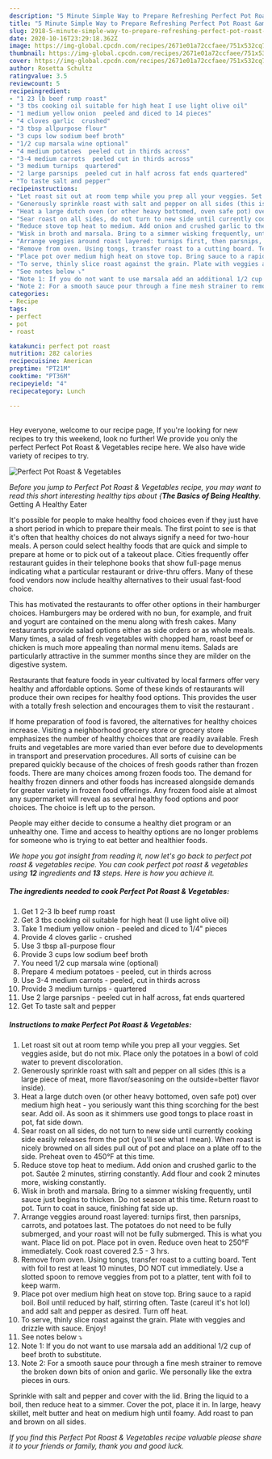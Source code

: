 ```yaml
---
description: "5 Minute Simple Way to Prepare Refreshing Perfect Pot Roast &amp;amp; Vegetables"
title: "5 Minute Simple Way to Prepare Refreshing Perfect Pot Roast &amp;amp; Vegetables"
slug: 2918-5-minute-simple-way-to-prepare-refreshing-perfect-pot-roast-and-amp-vegetables
date: 2020-10-16T23:29:18.362Z
image: https://img-global.cpcdn.com/recipes/2671e01a72ccfaee/751x532cq70/perfect-pot-roast-vegetables-recipe-main-photo.jpg
thumbnail: https://img-global.cpcdn.com/recipes/2671e01a72ccfaee/751x532cq70/perfect-pot-roast-vegetables-recipe-main-photo.jpg
cover: https://img-global.cpcdn.com/recipes/2671e01a72ccfaee/751x532cq70/perfect-pot-roast-vegetables-recipe-main-photo.jpg
author: Rosetta Schultz
ratingvalue: 3.5
reviewcount: 5
recipeingredient:
- "1 23 lb beef rump roast"
- "3 tbs cooking oil suitable for high heat I use light olive oil"
- "1 medium yellow onion  peeled and diced to 14 pieces"
- "4 cloves garlic  crushed"
- "3 tbsp allpurpose flour"
- "3 cups low sodium beef broth"
- "1/2 cup marsala wine optional"
- "4 medium potatoes  peeled cut in thirds across"
- "3-4 medium carrots  peeled cut in thirds across"
- "3 medium turnips  quartered"
- "2 large parsnips  peeled cut in half across fat ends quartered"
- "To taste salt and pepper"
recipeinstructions:
- "Let roast sit out at room temp while you prep all your veggies. Set veggies aside, but do not mix. Place only the potatoes in a bowl of cold water to prevent discoloration."
- "Generously sprinkle roast with salt and pepper on all sides (this is a large piece of meat, more flavor/seasoning on the outside=better flavor inside)."
- "Heat a large dutch oven (or other heavy bottomed, oven safe pot) over medium high heat - you seriously want this thing scorching for the best sear. Add oil. As soon as it shimmers use good tongs to place roast in pot, fat side down."
- "Sear roast on all sides, do not turn to new side until currently cooking side easily releases from the pot (you&#39;ll see what I mean). When roast is nicely browned on all sides pull out of pot and place on a plate off to the side. Preheat oven to 450°F at this time."
- "Reduce stove top heat to medium. Add onion and crushed garlic to the pot. Sautée 2 minutes, stirring constantly. Add flour and cook 2 minutes more, wisking constantly."
- "Wisk in broth and marsala. Bring to a simmer wisking frequently, until sauce just begins to thicken. Do not season at this time. Return roast to pot. Turn to coat in sauce, finishing fat side up."
- "Arrange veggies around roast layered: turnips first, then parsnips, carrots, and potatoes last. The potatoes do not need to be fully submerged, and your roast will not be fully submerged. This is what you want. Place lid on pot. Place pot in oven. Reduce oven heat to 250°F immediately. Cook roast covered 2.5 - 3 hrs."
- "Remove from oven. Using tongs, transfer roast to a cutting board. Tent with foil to rest at least 10 minutes, DO NOT cut immediately. Use a slotted spoon to remove veggies from pot to a platter, tent with foil to keep warm."
- "Place pot over medium high heat on stove top. Bring sauce to a rapid boil. Boil until reduced by half, stirring often. Taste (careul it&#39;s hot lol) and add salt and pepper as desired. Turn off heat."
- "To serve, thinly slice roast against the grain. Plate with veggies and drizzle with sauce. Enjoy!"
- "See notes below ⤵"
- "Note 1: If you do not want to use marsala add an additional 1/2 cup of beef broth to substitute."
- "Note 2: For a smooth sauce pour through a fine mesh strainer to remove the broken down bits of onion and garlic. We personally like the extra pieces in ours."
categories:
- Recipe
tags:
- perfect
- pot
- roast

katakunci: perfect pot roast 
nutrition: 282 calories
recipecuisine: American
preptime: "PT21M"
cooktime: "PT36M"
recipeyield: "4"
recipecategory: Lunch

---
```

<br>
Hey everyone, welcome to our recipe page, If you're looking for new recipes to try this weekend, look no further! We provide you only the perfect Perfect Pot Roast &amp; Vegetables recipe here. We also have wide variety of recipes to try.
<br>


![Perfect Pot Roast &amp; Vegetables](https://img-global.cpcdn.com/recipes/2671e01a72ccfaee/751x532cq70/perfect-pot-roast-vegetables-recipe-main-photo.jpg)

<i>Before you jump to Perfect Pot Roast &amp; Vegetables recipe, you may want to read this short interesting healthy tips about {<strong>The Basics of Being Healthy</strong>.</i>
Getting A Healthy Eater

It's possible for people to make healthy food choices even if they just have a short period in which to prepare their meals. The first point to see is that it's often that healthy choices do not always signify a need for two-hour meals. A person could select healthy foods that are quick and simple to prepare at home or to pick out of a takeout place. Cities frequently offer restaurant guides in their telephone books that show full-page menus indicating what a particular restaurant or drive-thru offers. Many of these food vendors now include healthy alternatives to their usual fast-food choice.

 This has motivated the restaurants to offer other options in their hamburger choices. Hamburgers may be ordered with no bun, for example, and fruit and yogurt are contained on the menu along with fresh cakes. Many restaurants provide salad options either as side orders or as whole meals. Many times, a salad of fresh vegetables with chopped ham, roast beef or chicken is much more appealing than normal menu items.  Salads are particularly attractive in the summer months since they are milder on the digestive system.

Restaurants that feature foods in year cultivated by local farmers offer very healthy and affordable options. Some of these kinds of restaurants will produce their own recipes for healthy food options.  This provides the user with a totally fresh selection and encourages them to visit the restaurant .

If home preparation of food is favored, the alternatives for healthy choices increase. Visiting a neighborhood grocery store or grocery store emphasizes the number of healthy choices that are readily available. Fresh fruits and vegetables are more varied than ever before due to developments in transport and preservation procedures.  All sorts of cuisine can be prepared quickly because of the choices of fresh goods rather than frozen foods. There are many choices among frozen foods too. The demand for healthy frozen dinners and other foods has increased alongside demands for greater variety in frozen food offerings. Any frozen food aisle at almost any supermarket will reveal as several healthy food options and poor choices. The choice is left up to the person.

People may either decide to consume a healthy diet program or an unhealthy one. Time and access to healthy options are no longer problems for someone who is trying to eat better and healthier foods.


<i>We hope you got insight from reading it, now let's go back to perfect pot roast &amp; vegetables recipe. You can cook perfect pot roast &amp; vegetables using <strong>12</strong> ingredients and <strong>13</strong> steps. Here is how you achieve it.
</i>

##### The ingredients needed to cook Perfect Pot Roast &amp; Vegetables:

1. Get 1 2-3 lb beef rump roast
1. Get 3 tbs cooking oil suitable for high heat (I use light olive oil)
1. Take 1 medium yellow onion - peeled and diced to 1/4&#34; pieces
1. Provide 4 cloves garlic - crushed
1. Use 3 tbsp all-purpose flour
1. Provide 3 cups low sodium beef broth
1. You need 1/2 cup marsala wine (optional)
1. Prepare 4 medium potatoes - peeled, cut in thirds across
1. Use 3-4 medium carrots - peeled, cut in thirds across
1. Provide 3 medium turnips - quartered
1. Use 2 large parsnips - peeled cut in half across, fat ends quartered
1. Get To taste salt and pepper


##### Instructions to make Perfect Pot Roast &amp; Vegetables:

1. Let roast sit out at room temp while you prep all your veggies. Set veggies aside, but do not mix. Place only the potatoes in a bowl of cold water to prevent discoloration.
1. Generously sprinkle roast with salt and pepper on all sides (this is a large piece of meat, more flavor/seasoning on the outside=better flavor inside).
1. Heat a large dutch oven (or other heavy bottomed, oven safe pot) over medium high heat - you seriously want this thing scorching for the best sear. Add oil. As soon as it shimmers use good tongs to place roast in pot, fat side down.
1. Sear roast on all sides, do not turn to new side until currently cooking side easily releases from the pot (you&#39;ll see what I mean). When roast is nicely browned on all sides pull out of pot and place on a plate off to the side. Preheat oven to 450°F at this time.
1. Reduce stove top heat to medium. Add onion and crushed garlic to the pot. Sautée 2 minutes, stirring constantly. Add flour and cook 2 minutes more, wisking constantly.
1. Wisk in broth and marsala. Bring to a simmer wisking frequently, until sauce just begins to thicken. Do not season at this time. Return roast to pot. Turn to coat in sauce, finishing fat side up.
1. Arrange veggies around roast layered: turnips first, then parsnips, carrots, and potatoes last. The potatoes do not need to be fully submerged, and your roast will not be fully submerged. This is what you want. Place lid on pot. Place pot in oven. Reduce oven heat to 250°F immediately. Cook roast covered 2.5 - 3 hrs.
1. Remove from oven. Using tongs, transfer roast to a cutting board. Tent with foil to rest at least 10 minutes, DO NOT cut immediately. Use a slotted spoon to remove veggies from pot to a platter, tent with foil to keep warm.
1. Place pot over medium high heat on stove top. Bring sauce to a rapid boil. Boil until reduced by half, stirring often. Taste (careul it&#39;s hot lol) and add salt and pepper as desired. Turn off heat.
1. To serve, thinly slice roast against the grain. Plate with veggies and drizzle with sauce. Enjoy!
1. See notes below ⤵
1. Note 1: If you do not want to use marsala add an additional 1/2 cup of beef broth to substitute.
1. Note 2: For a smooth sauce pour through a fine mesh strainer to remove the broken down bits of onion and garlic. We personally like the extra pieces in ours.


Sprinkle with salt and pepper and cover with the lid. Bring the liquid to a boil, then reduce heat to a simmer. Cover the pot, place it in. In large, heavy skillet, melt butter and heat on medium high until foamy. Add roast to pan and brown on all sides. 

<i>If you find this Perfect Pot Roast &amp; Vegetables recipe valuable please share it to your friends or family, thank you and good luck.</i>
